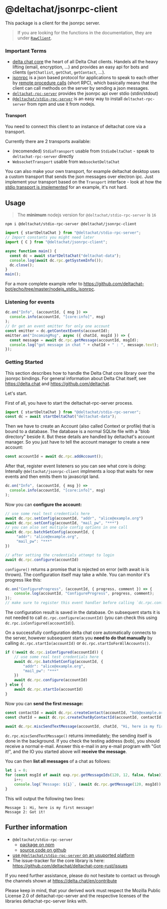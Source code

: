 # @deltachat/jsonrpc-client

This package is a client for the jsonrpc server.

> If you are looking for the functions in the documentation, they are under [`RawClient`](https://js.jsonrpc.delta.chat/classes/RawClient.html).

### Important Terms

- [delta chat core](https://github.com/deltachat/deltachat-core-rust/) the heart of all Delta Chat clients. Handels all the heavy lifting (email, encryption, ...) and provides an easy api for bots and clients (`getChatlist`, `getChat`, `getContact`, ...).
- [jsonrpc](https://www.jsonrpc.org/specification) is a json based protocol
  for applications to speak to each other by [remote procedure calls](https://en.wikipedia.org/wiki/Remote_procedure_call) (short RPC),
  which basically means that the client can call methods on the server by sending a json messages.
- [`deltachat-rpc-server`](https://github.com/deltachat/deltachat-core-rust/tree/main/deltachat-rpc-server) provides the jsonrpc api over stdio (stdin/stdout)
- [`@deltachat/stdio-rpc-server`](https://www.npmjs.com/package/@deltachat/stdio-rpc-server) is an easy way to install `deltachat-rpc-server` from npm and use it from nodejs.

#### Transport

You need to connect this client to an instance of deltachat core via a transport.

Currently there are 2 transports available:

- (recomended) `StdioTransport` usable from `StdioDeltaChat` - speak to `deltachat-rpc-server` directly
- `WebsocketTransport` usable from `WebsocketDeltaChat`

You can also make your own transport, for example deltachat desktop uses a custom transport that sends the json messages over electron ipc.
Just implement your transport based on the `Transport` interface - look at how the [stdio transport is implemented](https://github.com/deltachat/deltachat-core-rust/blob/7121675d226e69fd85d0194d4b9c4442e4dd8299/deltachat-jsonrpc/typescript/src/client.ts#L113) for an example, it's not hard.

## Usage

> The **minimum** nodejs version for `@deltachat/stdio-rpc-server` is `16`

```
npm i @deltachat/stdio-rpc-server @deltachat/jsonrpc-client
```

```js
import { startDeltaChat } from "@deltachat/stdio-rpc-server";
// Import constants you might need later
import { C } from "@deltachat/jsonrpc-client";

async function main() {
  const dc = await startDeltaChat("deltachat-data");
  console.log(await dc.rpc.getSystemInfo());
  dc.close();
}
main();
```

For a more complete example refer to <https://github.com/deltachat-bot/echo/tree/master/nodejs_stdio_jsonrpc>.

### Listening for events

```ts
dc.on("Info", (accountId, { msg }) =>
  console.info(accountId, "[core:info]", msg)
);
// Or get an event emitter for only one account
const emitter = dc.getContextEvents(accountId);
emitter.on("IncomingMsg", async ({ chatId, msgId }) => {
  const message = await dc.rpc.getMessage(accountId, msgId);
  console.log("got message in chat " + chatId + " : ", message.text);
});
```

### Getting Started

This section describes how to handle the Delta Chat core library over the jsonrpc bindings.
For general information about Delta Chat itself,
see <https://delta.chat> and <https://github.com/deltachat>.

Let's start.

First of all, you have to start the deltachat-rpc-server process.

```js
import { startDeltaChat } from "@deltachat/stdio-rpc-server";
const dc = await startDeltaChat("deltachat-data");
```

Then we have to create an Account (also called Context or profile) that is bound to a database.
The database is a normal SQLite file with a "blob directory" beside it.
But these details are handled by deltachat's account manager.
So you just have to tell the account manager to create a new account:

```js
const accountId = await dc.rpc.addAccount();
```

After that, register event listeners so you can see what core is doing:
Intenally `@deltachat/jsonrpc-client` implments a loop that waits for new events and then emits them to javascript land.
```js
dc.on("Info", (accountId, { msg }) =>
  console.info(accountId, "[core:info]", msg)
);
```

Now you can **configure the account:**
```js
// use some real test credentials here
await dc.rpc.setConfig(accountId, "addr", "alice@example.org")
await dc.rpc.setConfig(accountId, "mail_pw", "***")
// you can also set multiple config options in one call
await dc.rpc.batchSetConfig(accountId, {
     "addr": "alice@example.org",
     "mail_pw": "***"
})

// after setting the credentials attempt to login
await dc.rpc.configure(accountId)
```

`configure()` returns a promise that is rejected on error (with await is is thrown).
The configuration itself may take a while. You can monitor it's progress like this:
```js
dc.on("ConfigureProgress", (accountId, { progress, comment }) => {
    console.log(accountId, "ConfigureProgress", progress, comment);
});
// make sure to register this event handler before calling `dc.rpc.configure()`
```

The configuration result is saved in the database.
On subsequent starts it is not needed to call `dc.rpc.configure(accountId)`
(you can check this using `dc.rpc.isConfigured(accountId)`).

On a successfully configuration delta chat core automatically connects to the server, however subsequent starts you **need to do that manually** by calling `dc.rpc.startIo(accountId)` or `dc.rpc.startIoForAllAccounts()`.

```js
if (!await dc.rpc.isConfigured(accountId)) {
    // use some real test credentials here
    await dc.rpc.batchSetConfig(accountId, {
        "addr": "alice@example.org",
        "mail_pw": "***"
    })
    await dc.rpc.configure(accountId)
} else {
    await dc.rpc.startIo(accountId)
}
```

Now you can **send the first message:**

```js
const contactId = await dc.rpc.createContact(accountId, "bob@example.org", null /* optional name */)
const chatId = await dc.rpc.createChatByContactId(accountId, contactId)

await dc.rpc.miscSendTextMessage(accountId, chatId, "Hi, here is my first message!")
```

`dc.rpc.miscSendTextMessage()` returns immediately;
the sending itself is done in the background.
If you check the testing address (bob),
you should receive a normal e-mail.
Answer this e-mail in any e-mail program with "Got it!",
and the IO you started above will **receive the message**.

You can then **list all messages** of a chat as follows:

```js
let i = 0;
for (const msgId of await exp.rpc.getMessageIds(120, 12, false, false)) {
    i++;
    console.log(`Message: ${i}`, (await dc.rpc.getMessage(120, msgId)).text);
}
```

This will output the following two lines:
```
Message 1: Hi, here is my first message!
Message 2: Got it!
```

<!-- TODO: ### Clean shutdown? - seems to be more advanced to call async functions on exit, also is this needed in this usecase? -->

## Further information

- `@deltachat/stdio-rpc-server`
  - [package on npm](https://www.npmjs.com/package/@deltachat/stdio-rpc-server)
  - [source code on github](https://github.com/deltachat/deltachat-core-rust/tree/main/deltachat-rpc-server/npm-package)
- [use `@deltachat/stdio-rpc-server` on an usuported platform](https://github.com/deltachat/deltachat-core-rust/tree/main/deltachat-rpc-server/npm-package#how-to-use-on-an-unsupported-platform)
- The issue-tracker for the core library is here: <https://github.com/deltachat/deltachat-core-rust/issues>

If you need further assistance,
please do not hesitate to contact us
through the channels shown at https://delta.chat/en/contribute

Please keep in mind, that your derived work
must respect the Mozilla Public License 2.0 of deltachat-rpc-server
and the respective licenses of the libraries deltachat-rpc-server links with.
